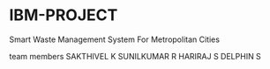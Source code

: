# IBM-PROJECT

Smart Waste Management System For Metropolitan Cities

team members SAKTHIVEL K  SUNILKUMAR R HARIRAJ S DELPHIN S 
